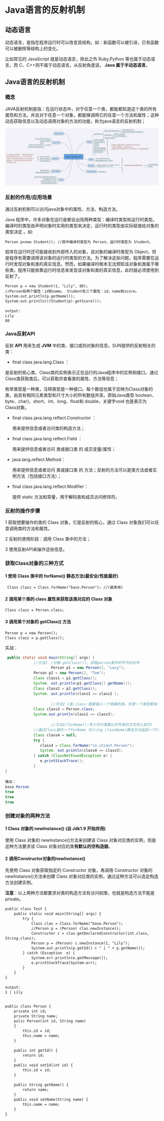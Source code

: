 # Java语言的反射机制

## 动态语言

动态语言，是指在程序运行时可以改变其结构，如：新函数可以被引进，已有函数可以被删除等结构上的变化。

比如常见的 JavaScript 就是动态语言，除此之外 Ruby,Python 等也属于动态语言，而 C、C++则不属于动态语言。从反射角度说， **Java 属于半动态语言**。



## Java语言的反射机制

### 概念

JAVA反射机制是指：在运行状态中，对于任意一个类，都能都知道这个类的所有属性和方法，并且对于任意一个对象，都能够调用它的任意一个方法和属性；这种动态获取信息以及动态调用对象的方法的功能，称为java语言的反射机制；

![image-20200302142337417](images/java_reflection.png)



### 反射的作用/应用场景

通过反射机制可以访问java对象中的属性、方法、构造方法。

 Java 程序中，许多对象在运行是都会出现两种类型：编译时类型和运行时类型。 编译时的类型由声明对象时实用的类型来决定，运行时的类型由实际赋值给对象的类型决定 。如:

```
Person p=new Student(); //其中编译时类型为 Person，运行时类型为 Student。
```

程序在运行时还可能接收到外部传入的对象，该对象的编译时类型为 Object，但是程序有需要调用该对象的运行时类型的方法。为了解决这些问题，程序需要在运行时发现对象和类的真实信息。然而，如果编译时根本无法预知该对象和类属于哪些类，程序只能依靠运行时信息来发现该对象和类的真实信息，此时就必须使用到反射了。

```
Person p = new Student(1, "Lily", 80);
//Person有两个属性：id和name， Student有三个属性：id，name和score。
System.out.println(p.getName());
System.out.println(((Student)p).getScore());

output:
Lily
80
```



### Java反射API

反射 **API** 用来生成 **JVM** 中的类、接口或则对象的信息。SUN提供的反射相关的类：

- final class  java.lang.Class<T> ：

​       是反射的核心类，Class类的实例表示正在运行的Java程序中的实例和接口。通过Class类获取类后，可以获取并查看类的属性、方法等信息；

枚举类型是一种类，注释类型是一种接口。每个数组也属于反映为Class对象的类，由具有相同元素类型和尺寸大小的所有数组共享。原始Java类型  boolean、byte、char}、short、int、long、float和 double，关键字void 也是表示为 Class对象。

- final class java.lang.reflect.Constructor<T> ：

  用来提供信息或者访问类的构造方法；

- final class java.lang.reflect.Field ：

  用来提供信息或者访问 类或接口类 的 成员变量/属性；

- java.lang.reflect.Method：

  用来提供信息或者访问 类或接口类 的 方法；反射的方法可以是类方法或者实例方法（包括接口方法）；

- final class java.lang.reflect.Modifier：

  提供 static 方法和常量，用于解码类和成员访问修饰符。

  

### 反射的操作步骤

1 获取想要操作的类的 Class 对象，它是反射的核心，通过 Class 对象我们可以任意调用类的方法和属性。

2 反射的使用阶段：调用 Class 类中的方法；

3 使用反射API来操作这些信息。



### 获取Class对象的三种方式

#### 1 使用 Class 类中的 forName() 静态方法(最安全/性能最好)

```
 Class clazz = Class.forName("base.Person"); //(最常用)
```

#### 2 调用某个类的 class 属性来获取该类对应的 Class 对象

```
Class clazz = Person.class;
```

#### 3 调用某个对象的 getClass() 方法

```
Person p = new Person();
Class clazz = p.getClass();
```

实战：

```java
 public static void main(String[] args) {
             //方法2：(对象.getClass())，获取person类中的字节码文件
   					 Person p1 = new Person(1, "Lucy");
             Person p2 = new Person(2, "Tom");
             Class class1 = p1.getClass();
             System. out.println(p1.getClass().getName());
             Class class2 = p2.getClass();
             System. out.println(class1 == class2 );    
   
   					 //方法2 (类.class:需要输入一个明确的类，任意一个类型都有一个静态的class属性)
             Class class3 = Person.class;
             System.out.println(class1 == class3);
   
   					 //方法1(forName():传入时只需要以字符串的方式传入即可)
             //通过Class类的一个forName（String className)静态方法返回一个Class对象，className必须是全路径名称；
             Class class4 = null;
             try {
                class4 = Class.forName("cn.itcast.Person");
                System. out.println(class4 == class3);
             } catch (ClassNotFoundException e) {
                e.printStackTrace();
             }
}

输出：
base.Person
true
true
true
```



### 创建对象的两种方法

#### 1 Class 对象的 newInstance() (自 Jdk1.9 开始弃用)

使用 Class 对象的 newInstance()方法来创建该 Class 对象对应类的实例，但是这种方法要求该 Class 对象对应的类**有默认的空构造器**。

#### 2 调用Constructor对象的newInstance()

先使用 Class 对象获取指定的 Constructor 对象，再调用 Constructor 对象的 newInstance()方法来创建 Class 对象对应类的实例，通过这种方法可以选定构造方法创建实例。

**注意**：以上两种方法都要求对类的构造方法有访问权限，也就是构造方法不能是private。

```
public class Test {
	public static void main(String[] args) {
		try {
			Class clas = Class.forName("base.Person");
			//Person p = (Person) clas.newInstance();
			Constructor c = clas.getDeclaredConstructor(int.class, String.class);
			Person p = (Person) c.newInstance(1, "Lily");			
			System.out.println(p.getId() + " | " + p.getName());
		} catch (Exception  e) {
			System.err.println(e.getMessage());
			e.printStackTrace(System.err);
		} 	
	}
}

output:
1 | Lily
```



```

public class Person {
	private int id;
	private String name;
	pulic Person(int id, String name)
	{
		this.id = id;
		this.name = name;
	}

	public int getId() {
		return id;
	}
	public void setId(int id) {
		this.id = id;
	}

	public String getName() {
		return name;
	}
	public void setName(String name) {
		this.name = name;
	}
}
```

